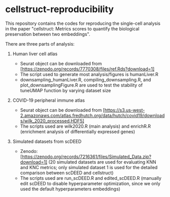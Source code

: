 # cellstruct-reproducibility
This repository contains the codes for reproducing the single-cell analysis in the paper "cellstruct: Metrics scores to quantify the biological preservation between two embeddings".

There are three parts of analysis:
1. Human liver cell atlas
   * Seurat object can be downloaded from [https://zenodo.org/records/7770308/files/ref.Rds?download=1]
   * The script used to generate most analysis/figures is humanLiver.R
   * downsampling_humanLiver.R, compiling_downsampling.R, and plot_downsamplingFigure.R are used to test the stability of tuneUMAP function by varying dataset size

2. COVID-19 peripheral immune atlas
   * Seurat object can be downloaded from [https://s3.us-west-2.amazonaws.com/atlas.fredhutch.org/data/hutch/covid19/downloads/wilk_2020_processed.HDF5]
   * The scripts used are wilk2020.R (main analysis) and enrichR.R (enrichment analysis of differentially expressed genes)

3. Simulated datasets from scDEED
   * Zenodo: [https://zenodo.org/records/7216361/files/Simulated_Data.zip?download=1] (20 simulated datasets are used for evaluating KNN and KNC metrics; only simulated dataset 1 is used for the detailed comparison between scDEED and cellstruct)
   * The scripts used are run_scDEED.R and edited_scDEED.R (manually edit scDEED to disable hyperparameter optimization, since we only used the default hyperparameters embeddings)
